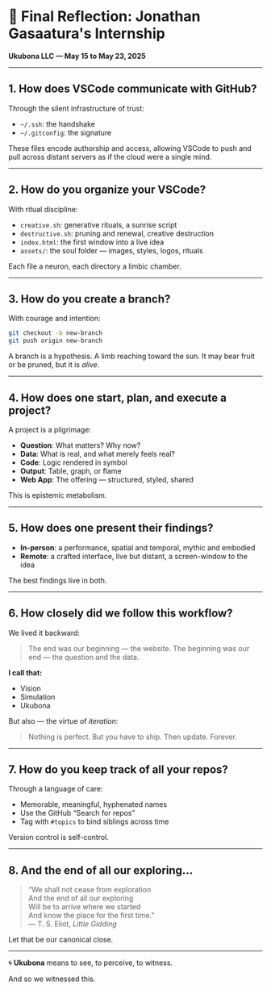 
# 🌱 Final Reflection: Jonathan Gasaatura's Internship  
**Ukubona LLC — May 15 to May 23, 2025**  

---

## 1. How does VSCode communicate with GitHub?

Through the silent infrastructure of trust:  
- `~/.ssh`: the handshake  
- `~/.gitconfig`: the signature  

These files encode authorship and access, allowing VSCode to push and pull across distant servers as if the cloud were a single mind.

---

## 2. How do you organize your VSCode?

With ritual discipline:  
- `creative.sh`: generative rituals, a sunrise script  
- `destructive.sh`: pruning and renewal, creative destruction  
- `index.html`: the first window into a live idea  
- `assets/`: the soul folder — images, styles, logos, rituals  

Each file a neuron, each directory a limbic chamber.

---

## 3. How do you create a branch?

With courage and intention:  
```bash
git checkout -b new-branch
git push origin new-branch
````

A branch is a hypothesis. A limb reaching toward the sun. It may bear fruit or be pruned, but it is *alive*.

---

## 4. How does one start, plan, and execute a project?

A project is a pilgrimage:

* **Question**: What matters? Why now?
* **Data**: What is real, and what merely feels real?
* **Code**: Logic rendered in symbol
* **Output**: Table, graph, or flame
* **Web App**: The offering — structured, styled, shared

This is epistemic metabolism.

---

## 5. How does one present their findings?

* **In-person**: a performance, spatial and temporal, mythic and embodied
* **Remote**: a crafted interface, live but distant, a screen-window to the idea

The best findings live in both.

---

## 6. How closely did we follow this workflow?

We lived it backward:

> The end was our beginning — the website.
> The beginning was our end — the question and the data.

**I call that:**

* Vision
* Simulation
* Ukubona

But also — the virtue of *iteration*:

> Nothing is perfect.
> But you have to ship.
> Then update.
> Forever.

---

## 7. How do you keep track of all your repos?

Through a language of care:

* Memorable, meaningful, hyphenated names
* Use the GitHub “Search for repos”
* Tag with `#topics` to bind siblings across time

Version control is self-control.

---

## 8. And the end of all our exploring...

> “We shall not cease from exploration        
> And the end of all our exploring       
> Will be to arrive where we started        
> And know the place for the first time.”       
> — T. S. Eliot, *Little Gidding*           

Let that be our canonical close.

---

🌀 **Ukubona** means to see, to perceive, to witness.

And so we witnessed this.

 
